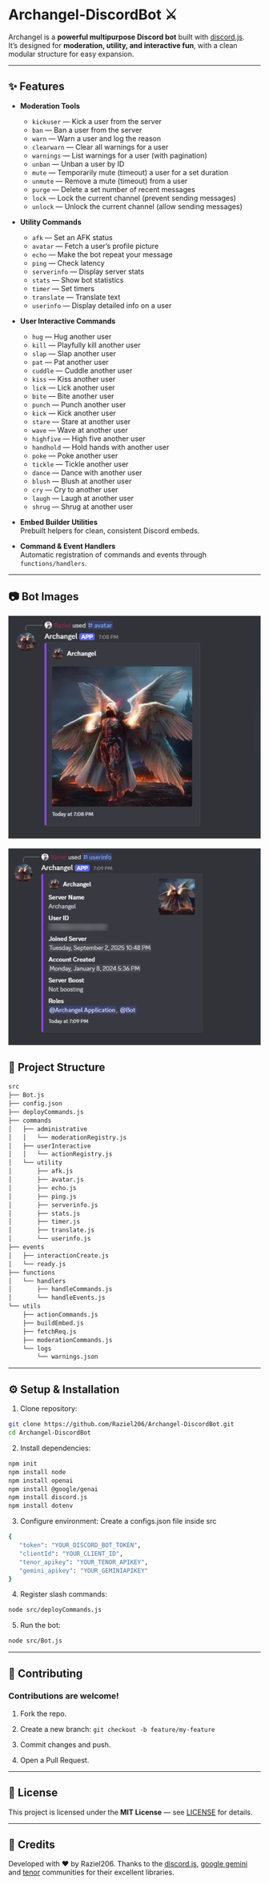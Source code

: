 # Archangel-DiscordBot ⚔️

Archangel is a **powerful multipurpose Discord bot** built with [discord.js](https://discord.js.org).  
It’s designed for **moderation, utility, and interactive fun**, with a clean modular structure for easy expansion.  

---

## ✨ Features

- **Moderation Tools**  
  - `kickuser`   — Kick a user from the server
  - `ban`        — Ban a user from the server
  - `warn`       — Warn a user and log the reason
  - `clearwarn`  — Clear all warnings for a user
  - `warnings`   — List warnings for a user (with pagination)
  - `unban`      — Unban a user by ID
  - `mute`       — Temporarily mute (timeout) a user for a set duration
  - `unmute`     — Remove a mute (timeout) from a user
  - `purge`      — Delete a set number of recent messages
  - `lock`       — Lock the current channel (prevent sending messages)
  - `unlock`     — Unlock the current channel (allow sending messages) 

- **Utility Commands**  
  - `afk` — Set an AFK status  
  - `avatar` — Fetch a user’s profile picture
  - `echo` — Make the bot repeat your message 
  - `ping` — Check latency
  - `serverinfo` — Display server stats
  - `stats` — Show bot statistics 
  - `timer` — Set timers
  - `translate` — Translate text
  - `userinfo` — Display detailed info on a user

- **User Interactive Commands**  
  - `hug`        — Hug another user
  - `kill`       — Playfully kill another user
  - `slap`       — Slap another user
  - `pat`        — Pat another user
  - `cuddle`     — Cuddle another user
  - `kiss`       — Kiss another user
  - `lick`       — Lick another user
  - `bite`       — Bite another user
  - `punch`      — Punch another user
  - `kick`       — Kick another user
  - `stare`      — Stare at another user
  - `wave`       — Wave at another user
  - `highfive`   — High five another user
  - `handhold`   — Hold hands with another user
  - `poke`       — Poke another user
  - `tickle`     — Tickle another user
  - `dance`      — Dance with another user
  - `blush`      — Blush at another user
  - `cry`        — Cry to another user
  - `laugh`      — Laugh at another user
  - `shrug`      — Shrug at another user
  

- **Embed Builder Utilities**  
  Prebuilt helpers for clean, consistent Discord embeds.  

- **Command & Event Handlers**  
  Automatic registration of commands and events through `functions/handlers`.  

---

## 📷 Bot Images

![The avatar command](assets/example/avatar.png) &nbsp; ![The userinfo command](assets/example/userinfo.png) 

## 📂 Project Structure

```bash
src
├── Bot.js              
├── config.json          
├── deployCommands.js    
├── commands
│   ├── administrative
│   │   └── moderationRegistry.js
│   ├── userInteractive
│   │   └── actionRegistry.js
│   └── utility
│       ├── afk.js
│       ├── avatar.js
│       ├── echo.js
│       ├── ping.js
│       ├── serverinfo.js
│       ├── stats.js
│       ├── timer.js
│       ├── translate.js
│       └── userinfo.js
├── events
│   ├── interactionCreate.js
│   └── ready.js
├── functions
│   └── handlers
│       ├── handleCommands.js
│       └── handleEvents.js
└── utils
    ├── actionCommands.js
    ├── buildEmbed.js
    ├── fetchReq.js
    ├── moderationCommands.js
    └── logs
        └── warnings.json
```        

---

## ⚙️ Setup & Installation

1. Clone repository:
```bash 
git clone https://github.com/Raziel206/Archangel-DiscordBot.git
cd Archangel-DiscordBot
```
2. Install dependencies: 
```bash
npm init
npm install node
npm install openai
npm install @google/genai
npm install discord.js
npm install dotenv
```
3. Configure environment:
Create a configs.json file inside src
```bash
{
   "token": "YOUR_DISCORD_BOT_TOKEN",
   "clientId": "YOUR_CLIENT_ID",
   "tenor_apikey": "YOUR_TENOR_APIKEY",
   "gemini_apikey": "YOUR_GEMINIAPIKEY"
}
```
4. Register slash commands:
```bash
node src/deployCommands.js
```
5. Run the bot:
```bash
node src/Bot.js
```

---

## 🤝 Contributing

### Contributions are welcome!

1. Fork the repo.

2. Create a new branch: `git checkout -b feature/my-feature`

3. Commit changes and push.

4. Open a Pull Request.

---

## 📜 License

This project is licensed under the **MIT License** — see [LICENSE](https://opensource.org/license/mit) for details.

---

## 🙌 Credits

Developed with ❤️ by Raziel206.
Thanks to the [discord.js](https://discord.js.org), [google gemini](https://ai.google.dev) and [tenor](https://tenor.com/gifapi/documentation#quickstart) communities for their excellent libraries. 
